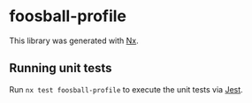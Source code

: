 # foosball-profile

This library was generated with [Nx](https://nx.dev).

## Running unit tests

Run `nx test foosball-profile` to execute the unit tests via [Jest](https://jestjs.io).
